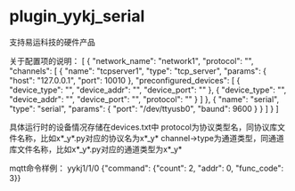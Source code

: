 plugin_yykj_serial
==================

支持易运科技的硬件产品


关于配置项的说明：
[
    {
        "network_name": "network1", 
        "protocol": "", 
        "channels": [
            {
                "name": "tcpserver1", 
                "type": "tcp_server", 
                "params": {
                    "host": "127.0.0.1", 
                    "port": 10010
                }, 
                "preconfigured_devices": [
                    {
                        "device_type": "", 
                        "device_addr": "", 
                        "device_port": ""
                    }, 
                    {
                        "device_type": "", 
                        "device_addr": "", 
                        "device_port": "", 
                        "protocol": ""
                    }
                ]
            }, 
            {
                "name": "serial", 
                "type": "serial", 
                "params": {
                    "port": "/dev/ttyusb0", 
                    "baund": 9600
                }
            }
        ]
    }
]

具体运行时的设备情况存储在devices.txt中
protocol为协议类型名，同协议库文件名称，比如x*_y*.py对应的协议名为x*_y*
channel->type为通道类型，同通道库文件名称，比如x*_y*.py对应的通道类型为x*_y*

mqtt命令样例：
yykj1/1/0
{"command": {"count": 2, "addr": 0, "func_code": 3}}
 
